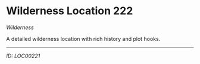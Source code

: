 # Wilderness Location 222

*Wilderness*

A detailed wilderness location with rich history and plot hooks.

---
*ID: LOC00221*